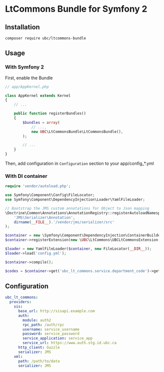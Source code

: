 LtCommons Bundle for Symfony 2
==============================

Installation
------------
```
composer require ubc/ltcommons-bundle
```

Usage
-----
### With Symfony 2

First, enable the Bundle
```php
// app/AppKernel.php

class AppKernel extends Kernel
{
    // ...

    public function registerBundles()
    {
        $bundles = array(
            // ...,
            new UBC\LtCommonsBundle\LtCommonsBundle(),
        );

        // ...
    }
}
```

Then, add configuration in `Configuration` section to your app/config_*.yml

### With DI container
```php
require 'vendor/autoload.php';

use Symfony\Component\Config\FileLocator;
use Symfony\Component\DependencyInjection\Loader\YamlFileLoader;

// Bootstrap the JMS custom annotations for Object to Json mapping
\Doctrine\Common\Annotations\AnnotationRegistry::registerAutoloadNamespace(
    'JMS\Serializer\Annotation',
    dirname(__FILE__).'/vendor/jms/serializer/src'
);

$container = new \Symfony\Component\DependencyInjection\ContainerBuilder();
$container->registerExtension(new \UBC\LtCommons\UBCLtCommonsExtension());

$loader = new YamlFileLoader($container, new FileLocator(__DIR__));
$loader->load('config.yml');

$container->compile();

$codes = $container->get('ubc_lt_commons.service.department_code')->getDepartmentCodes();
```

Configuration
-------------

```yml
ubc_lt_commons:
  providers:
    sis:
      base_url: http://sisapi.example.com
      auth:
        module: auth2
        rpc_path: /auth/rpc
        username: service_username 
        password: service_password 
        service_application: service_app
        service_url: https://www.auth.stg.id.ubc.ca
      http_client: Guzzle
      serializer: JMS
    xml:
      path: /path/to/data
      serializer: JMS
```